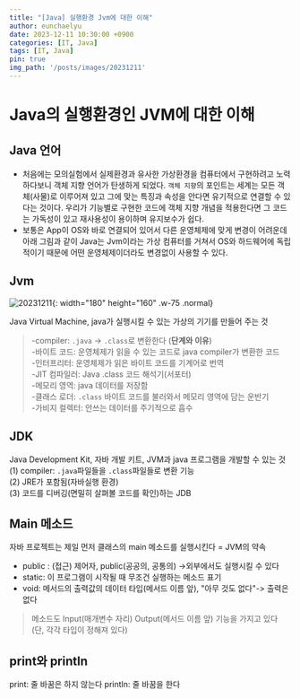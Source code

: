 ```yaml
---
title: "[Java] 실행환경 Jvm에 대한 이해"
author: eunchaelyu
date: 2023-12-11 10:30:00 +0900
categories: [IT, Java]
tags: [IT, Java]
pin: true
img_path: '/posts/images/20231211'
---
```


# Java의 실행환경인 JVM에 대한 이해      
## Java 언어  
- 처음에는 모의실험에서 실제환경과 유사한 가상환경을 컴퓨터에서 구현하려고 노력하다보니 객체 지향 언어가 탄생하게 되었다.
  ``객체 지향``의 포인트는 세계는 모든 객체(사물)로 이루어져 있고 그에 맞는 특징과 속성을 안다면 유기적으로 연결할 수 있다는 것이다.
  우리가 기능별로 구현한 코드에 객체 지향 개념을 적용한다면 그 코드는 가독성이 있고 재사용성이 용이하며 유지보수가 쉽다. 
- 보통은 App이 OS와 바로 연결되어 있어서 다른 운영체제에 맞게 변경이 어려운데 
아래 그림과 같이 Java는 Jvm이라는 가상 컴퓨터를 거쳐서 OS와 하드웨어에 독립적이기 때문에 어떤 운영체제이더라도 변경없이 사용할 수 있다.          

## Jvm          
![20231211](https://github.com/eunchaelyu/eunchaelyu.github.io/assets/119996957/b1458578-d09e-4704-8e49-d8cbd0bb719e){: width="180" height="160" .w-75 .normal}
        
  Java Virtual Machine, java가 실행시킬 수 있는 가상의 기기를 만들어 주는 것          
> -compiler:  ``.java`` -> ``.class``로 변환한다  (**단계와 이유**)        
> -바이트 코드: 운영체제가 읽을 수 있는 코드로 java compiler가 변환한 코드      
> -인터프리터: 운영체제가 읽은 바이트 코드를 기계어로 번역  
> -JIT 컴파일러: Java .class 코드 해석기(서포터)  
> -메모리 영역: java 데이터를 저장함  
> -클래스 로더: ``.class`` 바이트 코드를 불러와서 메모리 영역에 담는 운반기  
> -가비지 컬렉터: 안쓰는 데이터를 주기적으로 흡수


## JDK
  Java Development Kit, 자바 개발 키트, JVM과 java 프로그램을 개발할 수 있는 것      
(1) compiler: ``.java``파일들을 ``.class``파일들로 변환 기능      
(2) JRE가 포함됨(자바실행 환경)      
(3) 코드를 디버깅(면밀히 살펴볼 코드를 확인)하는 JDB    

## Main 메소드  
  자바 프로젝트는 제일 먼저 클래스의 main 메소드를 실행시킨다 = JVM의 약속  

- public : (접근) 제어자, public(공공의, 공통의) ->외부에서도 실행시킬 수 있다        
- static: 이 프로그램이 시작될 때 무조건 실행하는 메소드 표기      
- void: 메서드의 출력값의 데이터 타입(메서드 이름 앞), "아무 것도 없다"-> 출력은 없다      

> 메소드도 Input(매개변수 자리) Output(메서드 이름 앞) 기능을 가지고 있다 (단, 각각 타입이 정해져 있다)      

## print와 println
print: 줄 바꿈은 하지 않는다
println: 줄 바꿈을 한다
